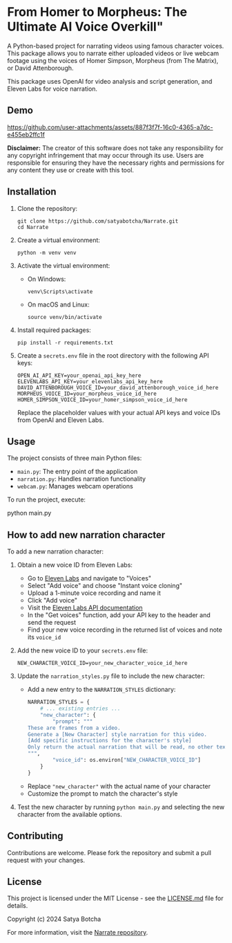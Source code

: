# From Homer to Morpheus: The Ultimate AI Voice Overkill"

A Python-based project for narrating videos using famous character voices. This package allows you to narrate either uploaded videos or live webcam footage using the voices of Homer Simpson, Morpheus (from The Matrix), or David Attenborough.

This package uses OpenAI for video analysis and script generation, and Eleven Labs for voice narration.


## Demo

https://github.com/user-attachments/assets/887f3f7f-16c0-4365-a7dc-e455eb2ffc1f




**Disclaimer:** The creator of this software does not take any responsibility for any copyright infringement that may occur through its use. Users are responsible for ensuring they have the necessary rights and permissions for any content they use or create with this tool.

## Installation

1. Clone the repository:
   ```
   git clone https://github.com/satyabotcha/Narrate.git
   cd Narrate
   ```

2. Create a virtual environment:
   ```
   python -m venv venv
   ```

3. Activate the virtual environment:
   - On Windows:
     ```
     venv\Scripts\activate
     ```
   - On macOS and Linux:
     ```
     source venv/bin/activate
     ```

4. Install required packages:
   ```
   pip install -r requirements.txt
   ```

5. Create a `secrets.env` file in the root directory with the following API keys:
   ```
   OPEN_AI_API_KEY=your_openai_api_key_here
   ELEVENLABS_API_KEY=your_elevenlabs_api_key_here
   DAVID_ATTENBOROUGH_VOICE_ID=your_david_attenborough_voice_id_here
   MORPHEUS_VOICE_ID=your_morpheus_voice_id_here
   HOMER_SIMPSON_VOICE_ID=your_homer_simpson_voice_id_here
   ```
   Replace the placeholder values with your actual API keys and voice IDs from OpenAI and Eleven Labs.

## Usage

The project consists of three main Python files:

- `main.py`: The entry point of the application
- `narration.py`: Handles narration functionality
- `webcam.py`: Manages webcam operations

To run the project, execute: 

python main.py

## How to add new narration character

To add a new narration character:

1. Obtain a new voice ID from Eleven Labs:
   - Go to [Eleven Labs](https://elevenlabs.io/) and navigate to "Voices"
   - Select "Add voice" and choose "Instant voice cloning"
   - Upload a 1-minute voice recording and name it
   - Click "Add voice"
   - Visit the [Eleven Labs API documentation](https://elevenlabs.io/docs/api-reference/get-voices)
   - In the "Get voices" function, add your API key to the header and send the request
   - Find your new voice recording in the returned list of voices and note its `voice_id`

2. Add the new voice ID to your `secrets.env` file:
   ```
   NEW_CHARACTER_VOICE_ID=your_new_character_voice_id_here
   ```

3. Update the `narration_styles.py` file to include the new character:
   - Add a new entry to the `NARRATION_STYLES` dictionary:
     ```python
     NARRATION_STYLES = {
         # ... existing entries ...
         "new_character": {
             "prompt": """
     These are frames from a video.
     Generate a [New Character] style narration for this video.
     [Add specific instructions for the character's style]
     Only return the actual narration that will be read, no other text or comments.
     """,
             "voice_id": os.environ["NEW_CHARACTER_VOICE_ID"]
         }
     }
     ```
   - Replace `"new_character"` with the actual name of your character
   - Customize the prompt to match the character's style

4. Test the new character by running `python main.py` and selecting the new character from the available options.

## Contributing

Contributions are welcome. Please fork the repository and submit a pull request with your changes.

## License

This project is licensed under the MIT License - see the [LICENSE.md](LICENSE.md) file for details.

Copyright (c) 2024 Satya Botcha

For more information, visit the [Narrate repository](https://github.com/satyabotcha/Narrate).
